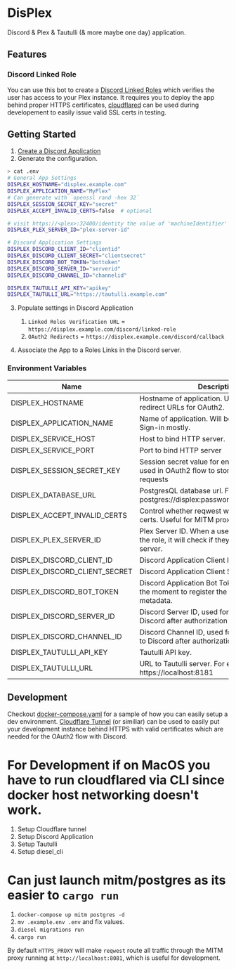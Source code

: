 # DisPlex

Discord & Plex & Tautulli (& more maybe one day) application.

## Features

### Discord Linked Role

You can use this bot to create a [Discord Linked Roles](https://support.discord.com/hc/en-us/articles/8063233404823-Connections-Linked-Roles-Community-Members) which verifies the user has access to your Plex instance.
It requires you to deploy the app behind proper HTTPS certificates, [cloudflared](https://github.com/cloudflare/cloudflared) can be used during developement to easily issue valid SSL certs in testing.

## Getting Started

1. [Create a Discord Application](https://discord.com/developers/applications)
1. Generate the configuration.
```bash
> cat .env
# General App Settings
DISPLEX_HOSTNAME="displex.example.com"
DISPLEX_APPLICATION_NAME="MyPlex"
# Can generate with `openssl rand -hex 32`
DISPLEX_SESSION_SECRET_KEY="secret"
DISPLEX_ACCEPT_INVALID_CERTS=false  # optional

# visit https://<plex>:32400/identity the value of 'machineIdentifier'
DISPLEX_PLEX_SERVER_ID="plex-server-id"

# Discord Application Settings
DISPLEX_DISCORD_CLIENT_ID="clientid"
DISPLEX_DISCORD_CLIENT_SECRET="clientsecret"
DISPLEX_DISCORD_BOT_TOKEN="bottoken"
DISPLEX_DISCORD_SERVER_ID="serverid"
DISPLEX_DISCORD_CHANNEL_ID="channelid"

DISPLEX_TAUTULLI_API_KEY="apikey"
DISPLEX_TAUTULLI_URL="https://tautulli.example.com"
```
3. Populate settings in Discord Application
   1. `Linked Roles Verification URL` = `https://displex.example.com/discord/linked-role`
   1. `OAuth2 Redirects` = `https://displex.example.com/discord/callback`

4. Associate the App to a Roles Links in the Discord server.

### Environment Variables

| Name                          | Description                                                                                             | Required | Default   |
|-------------------------------|---------------------------------------------------------------------------------------------------------|----------|-----------|
| DISPLEX_HOSTNAME              | Hostname of application. Used to generate the redirect URLs for OAuth2.                                 | yes      |           |
| DISPLEX_APPLICATION_NAME      | Name of application. Will be displayed on Plex Sign-in mostly.                                          | yes      |           |
| DISPLEX_SERVICE_HOST          | Host to bind HTTP server.                                                                               | no       | 127.0.0.1 |
| DISPLEX_SERVICE_PORT          | Port to bind HTTP server                                                                                | no       | 8080      |
| DISPLEX_SESSION_SECRET_KEY    | Session secret value for encryption. Mostly used in OAuth2 flow to store state between requests         | yes      |           |
| DISPLEX_DATABASE_URL          | PostgresQL database url. For example postgres://displex:password@localhost/displex                      | yes      |           |
| DISPLEX_ACCEPT_INVALID_CERTS  | Control whether reqwest will validate SSL certs. Useful for MITM proxy development.                     | no       | false     |
| DISPLEX_PLEX_SERVER_ID        | Plex Server ID. When a user attempts to link the role, it will check if they have access to the server. | yes      |           |
| DISPLEX_DISCORD_CLIENT_ID     | Discord Application Client ID.                                                                          | yes      |           |
| DISPLEX_DISCORD_CLIENT_SECRET | Discord Application Client Secret.                                                                      | yes      |           |
| DISPLEX_DISCORD_BOT_TOKEN     | Discord Application Bot Token. Only used at the moment to register the application metadata.            | yes      |           |
| DISPLEX_DISCORD_SERVER_ID     | Discord Server ID, used for the redirect back to Discord after authorization flow.                      | yes      |           |
| DISPLEX_DISCORD_CHANNEL_ID    | Discord Channel ID, used for the redirect back to Discord after authorization flow.                     | yes      |           |
| DISPLEX_TAUTULLI_API_KEY      | Tautulli API key.                                                                                       | yes      |           |
| DISPLEX_TAUTULLI_URL          | URL to Tautulli server. For example https://localhost:8181                                              | yes      |           |

## Development

Checkout [docker-compose.yaml](./docker-compose.yaml) for a sample of how you can easily setup a dev environment. [Cloudflare Tunnel](https://developers.cloudflare.com/cloudflare-one/connections/connect-apps/install-and-setup/tunnel-guide/) (or similiar) can be used to easily put your development instance behind HTTPS with valid certificates which are needed for the OAuth2 flow with Discord.

# For Development if on MacOS you have to run cloudflared via CLI since docker host networking doesn't work.
1. Setup Cloudflare tunnel
1. Setup Discord Application
1. Setup Tautulli
1. Setup diesel_cli
# Can just launch mitm/postgres as its easier to `cargo run`
1. `docker-compose up mitm postgres -d`
1. `mv .example.env .env` and fix values.
1. `diesel migrations run`
1. `cargo run`

By default `HTTPS_PROXY` will make `reqwest` route all traffic through the MITM proxy running at `http://localhost:8081`, which is useful for development.
